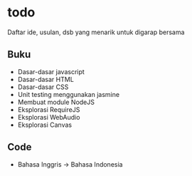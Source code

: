todo
====

Daftar ide, usulan, dsb yang menarik untuk digarap bersama

## Buku

+ Dasar-dasar javascript
+ Dasar-dasar HTML
+ Dasar-dasar CSS
+ Unit testing menggunakan jasmine
+ Membuat module NodeJS
+ Eksplorasi RequireJS
+ Eksplorasi WebAudio
+ Eksplorasi Canvas

## Code

+ Bahasa Inggris -> Bahasa Indonesia

